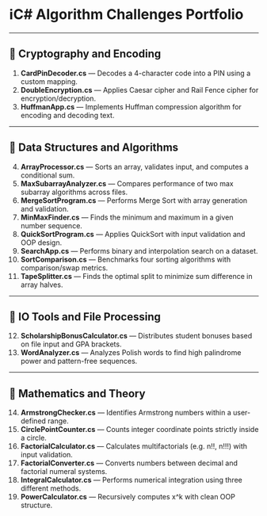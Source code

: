 # ℹ️C# Algorithm Challenges Portfolio

---

## 📁 Cryptography and Encoding
1. **CardPinDecoder.cs** — Decodes a 4-character code into a PIN using a custom mapping.  
2. **DoubleEncryption.cs** — Applies Caesar cipher and Rail Fence cipher for encryption/decryption. 
3. **HuffmanApp.cs** — Implements Huffman compression algorithm for encoding and decoding text.
---

## 🧠 Data Structures and Algorithms
4. **ArrayProcessor.cs** — Sorts an array, validates input, and computes a conditional sum. 
5. **MaxSubarrayAnalyzer.cs** — Compares performance of two max subarray algorithms across files.  
6. **MergeSortProgram.cs** — Performs Merge Sort with array generation and validation.  
7. **MinMaxFinder.cs** — Finds the minimum and maximum in a given number sequence.  
8. **QuickSortProgram.cs** — Applies QuickSort with input validation and OOP design.  
9. **SearchApp.cs** — Performs binary and interpolation search on a dataset. 
10. **SortComparison.cs** — Benchmarks four sorting algorithms with comparison/swap metrics. 
11. **TapeSplitter.cs** — Finds the optimal split to minimize sum difference in array halves.
---

## 📂 IO Tools and File Processing
12. **ScholarshipBonusCalculator.cs** — Distributes student bonuses based on file input and GPA brackets.  
13. **WordAnalyzer.cs** — Analyzes Polish words to find high palindrome power and pattern-free sequences.


---

## 📐 Mathematics and Theory
14. **ArmstrongChecker.cs** — Identifies Armstrong numbers within a user-defined range. 
15. **CirclePointCounter.cs** — Counts integer coordinate points strictly inside a circle.  
16. **FactorialCalculator.cs** — Calculates multifactorials (e.g. n!!, n!!!) with input validation.  
17. **FactorialConverter.cs** — Converts numbers between decimal and factorial numeral systems.  
18. **IntegralCalculator.cs** — Performs numerical integration using three different methods.  
19. **PowerCalculator.cs** — Recursively computes x^k with clean OOP structure. 
